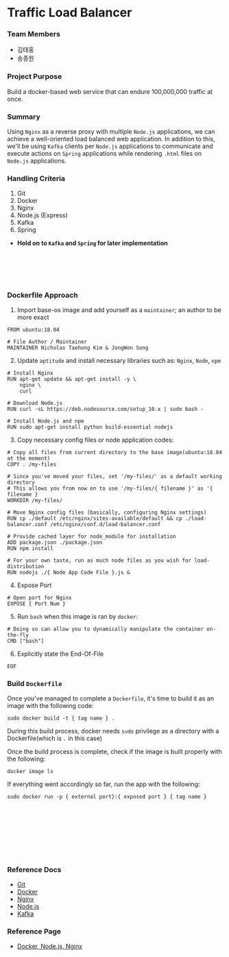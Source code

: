 # Traffic Load Balancer

### Team Members
 - 김태홍
 - 송종원

### Project Purpose
Build a docker-based web service that can endure 100,000,000 traffic at once.

### Summary
Using `Nginx` as a reverse proxy with multiple `Node.js` applications, we can achieve a well-oriented load balanced web application. In addition to this, we'll be using `Kafka` clients per `Node.js` applications to communicate and execute actions on `Spring` applications while rendering `.html` files on `Node.js` applications.

### Handling Criteria
1. Git
2. Docker
3. Nginx
4. Node.js (Express)
5. Kafka
6. Spring
 - **Hold on to `Kafka` and `Spring` for later implementation**

<br></br>
--------------

### Dockerfile Approach
1. Import base-os image and add yourself as a `maintainer`; an author to be more exact
```
FROM ubuntu:18.04

# File Author / Maintainer
MAINTAINER Nicholas Taehong Kim & JongWon Song
```

2. Update `aptitude` and install necessary libraries such as: `Nginx`, `Node`, `npm`
```
# Install Nginx
RUN apt-get update && apt-get install -y \
	nginx \
	curl

# Download Node.js
RUN curl -sL https://deb.nodesource.com/setup_10.x | sudo bash -

# Install Node.js and npm
RUN sudo apt-get install python build-essential nodejs
```

3. Copy necessary config files or node application codes:
```
# Copy all files from current directory to the base image(ubuntu:18.04 at the moment)
COPY . /my-files

# Since you've moved your files, set '/my-files/' as a default working directory
# This allows you from now on to use '/my-files/{ filename }' as '{ filename }
WORKDIR /my-files/

# Move Nginx config files (basically, configuring Nginx settings)
RUN cp ./default /etc/nginx/sites-available/default && cp ./load-balancer.conf /etc/nginx/conf.d/load-balancer.conf

# Provide cached layer for node_module for installation
ADD package.json ./package.json
RUN npm install

# For your own taste, run as much node files as you wish for load-distribution
RUN nodejs ./{ Node App Code File }.js &
```

4. Expose Port
```
# Open port for Nginx
EXPOSE { Port Num }
```

5. Run `bash` when this image is ran by `docker`:
```
# Doing so can allow you to dynamically manipulate the container on-the-fly
CMD ["bash"]
```

6. Explicitly state the End-Of-File
```
EOF
```

### Build `Dockerfile`
Once you've managed to complete a `Dockerfile`, it's time to build it as an image with the following code:
```shell
sudo docker build -t { tag name } .
```
During this build process, docker needs `sudo` privilege as a directory with a Dockerfile(which is `.` in this case)

Once the build process is complete, check if the image is built properly with the following:
```shell
docker image ls
```

If everything went accordingly so far, run the app with the following:
```shell
sudo docker run -p { external port}:{ exposed port } { tag name }
```
 


<br></br>
<br></br>
-------------
### Reference Docs
 - [Git](https://github.com/rlaxoghd94/Kafka_Test/blob/master/Docs/git.md)
 - [Docker](https://github.com/rlaxoghd94/Docker_Tutorial)
 - [Nginx](https://github.com/rlaxoghd94/Nginx_NodeJs_Manual/blob/master/README.md)
 - [Node.js](https://github.com/rlaxoghd94/Nginx_NodeJs_Manual/blob/master/Nodejs/README.md)
 - [Kafka](https://github.com/rlaxoghd94/Kafka_Test/blob/master/README.md)

### Reference Page
 - [Docker, Node.js, Nginx](http://labs.brandi.co.kr/2018/05/25/kangww.html)
